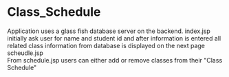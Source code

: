 # Class_Schedule

Application uses a glass fish database server on the backend. 
index.jsp initially ask user for name and student id and after information is entered all related class information from database 
is displayed on the next page scheudle.jsp  
From schedule.jsp users can either add or remove classes from their "Class Schedule"
